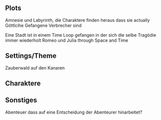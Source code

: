 
## Plots
Amnesie und Labyrinth, die Charaktere finden heraus dass sie actually Göttlcihe Gefangene Verbrecher sind

Eine Stadt ist in einem Time Loop gefangen in der sich die selbe Tragödie immer wiederholt
Romeo und Julia through Space and Time

## Settings/Theme
Zauberwald auf den Kanaren


## Charaktere





## Sonstiges
Abenteuer dass auf eine Entscheidung der Abenteurer hinarbeitet?
